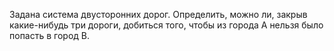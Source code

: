 Задана система двусторонних дорог.
Определить, можно ли, закрыв какие-нибудь
три дороги, добиться того, чтобы из города А
нельзя было попасть в город В.